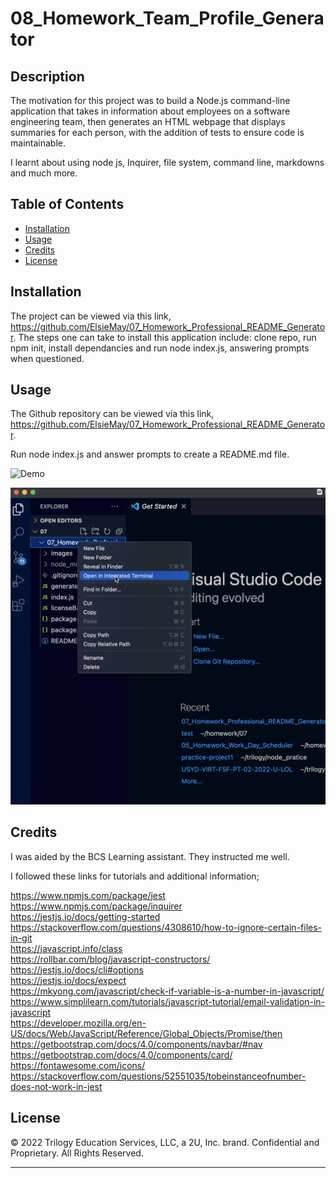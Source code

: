 # 08_Homework_Team_Profile_Generator

## Description

The motivation for this project was to build a Node.js command-line application that takes in information about employees on a software engineering team, then generates an HTML webpage that displays summaries for each person, with the addition of tests to ensure code is maintainable.

I learnt about using node js, Inquirer, file system, command line, markdowns and much more.

## Table of Contents

- [Installation](#installation)
- [Usage](#usage)
- [Credits](#credits)
- [License](#license)

## Installation

The project can be viewed via this link, https://github.com/ElsieMay/07_Homework_Professional_README_Generator. The steps one can take to install this application include: clone repo, run npm init, install dependancies and run node index.js, answering prompts when questioned.

## Usage

The Github repository can be viewed via this link, https://github.com/ElsieMay/07_Homework_Professional_README_Generator.

Run node index.js and answer prompts to create a README.md file.

![Demo](https://github.com/ElsieMay/10_Homework_Team_Profile_Generator/blob/main/images/Screen%20Recording%202022-05-06%20at%2010.11.23%20pm.gif)

![Screenshot](https://github.com/ElsieMay/07_Homework_Professional_README_Generator/blob/main/images/Screen%20Shot%202022-04-26%20at%2010.29.05%20pm.png)

## Credits

I was aided by the BCS Learning assistant. They instructed me well.

I followed these links for tutorials and additional information;

https://www.npmjs.com/package/jest<br>
https://www.npmjs.com/package/inquirer<br>
https://jestjs.io/docs/getting-started<br>
https://stackoverflow.com/questions/4308610/how-to-ignore-certain-files-in-git<br>
https://javascript.info/class<br>
https://rollbar.com/blog/javascript-constructors/<br>
https://jestjs.io/docs/cli#options<br>
https://jestjs.io/docs/expect<br>
https://mkyong.com/javascript/check-if-variable-is-a-number-in-javascript/<br>
https://www.simplilearn.com/tutorials/javascript-tutorial/email-validation-in-javascript<br>
https://developer.mozilla.org/en-US/docs/Web/JavaScript/Reference/Global_Objects/Promise/then<br>
https://getbootstrap.com/docs/4.0/components/navbar/#nav<br>
https://getbootstrap.com/docs/4.0/components/card/<br>
https://fontawesome.com/icons/<br>
https://stackoverflow.com/questions/52551035/tobeinstanceofnumber-does-not-work-in-jest<br>

## License

© 2022 Trilogy Education Services, LLC, a 2U, Inc. brand. Confidential and Proprietary. All Rights Reserved.

---
